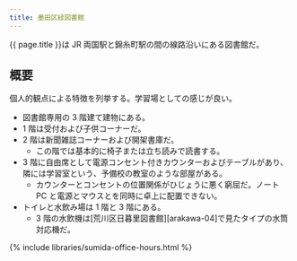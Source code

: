 ```yaml
---
title: 墨田区緑図書館
---
```


{{ page.title }}は JR 両国駅と錦糸町駅の間の線路沿いにある図書館だ。

## 概要

個人的観点による特徴を列挙する。学習場としての感じが良い。

* 図書館専用の 3 階建て建物にある。
* 1 階は受付および子供コーナーだ。
* 2 階は新聞雑誌コーナーおよび開架書庫だ。
  * この階では基本的に椅子または立ち読みで読書する。
* 3 階に自由席として電源コンセント付きカウンターおよびテーブルがあり、隣には学習室という、予備校の教室のような部屋がある。
  * カウンターとコンセントの位置関係がひじょうに悪く窮屈だ。ノート PC と電源とマウスとを同時に卓上に配置できない。
* トイレと水飲み場は 1 階と 3 階にある。
  * 3 階の水飲機は[荒川区日暮里図書館][arakawa-04]で見たタイプの水筒対応機だ。

{% include libraries/sumida-office-hours.html %}
